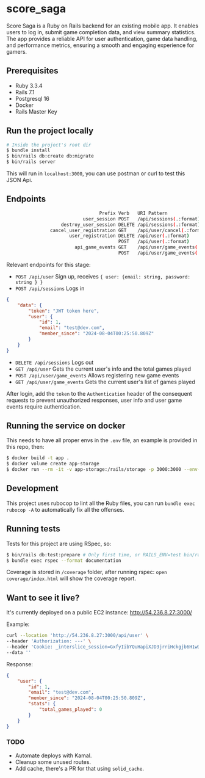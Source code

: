 # score_saga

Score Saga is a Ruby on Rails backend for an existing mobile app. It enables users to log in, submit game completion data, and view summary statistics. The app provides a reliable API for user authentication, game data handling, and performance metrics, ensuring a smooth and engaging experience for gamers.

## Prerequisites

- Ruby 3.3.4
- Rails 7.1
- Postgresql 16
- Docker
- Rails Master Key

## Run the project locally

```bash
# Inside the project's root dir
$ bundle install
$ bin/rails db:create db:migrate
$ bin/rails server
```

This will run in `localhost:3000`, you can use postman or curl to test this JSON Api.

## Endpoints

```bash
                                  Prefix Verb   URI Pattern                                                                                       Controller#Action
                            user_session POST   /api/sessions(.:format)                                                                           users/sessions#create {:format=>:json}
                    destroy_user_session DELETE /api/sessions(.:format)                                                                           users/sessions#destroy {:format=>:json}
                cancel_user_registration GET    /api/user/cancel(.:format)                                                                        users/registrations#cancel {:format=>:json}
                       user_registration DELETE /api/user(.:format)                                                                               users/registrations#destroy {:format=>:json}
                                         POST   /api/user(.:format)                                                                               users/registrations#create {:format=>:json}
                         api_game_events GET    /api/user/game_events(.:format)                                                                   api/game_events#index {:format=>:json}
                                         POST   /api/user/game_events(.:format)                                                                   api/game_events#create {:format=>:json}
```

Relevant endpoints for this stage:

- `POST /api/user` Sign up, receives `{ user: {email: string, password: string } }`
- `POST /api/sessions` Logs in

```json
{
    "data": {
        "token": "JWT token here",
        "user": {
            "id": 1,
            "email": "test@dev.com",
            "member_since": "2024-08-04T00:25:50.809Z"
        }
    }
}
```
- `DELETE /api/sessions` Logs out
- `GET /api/user` Gets the current user's info and the total games played
- `POST /api/user/game_events` Allows registering new game events
- `GET /api/user/game_events` Gets the current user's list of games played

After login, add the `token` to the `Authentication` header of the consequent requests to prevent unauthorized responses, user info and user game events require authentication.

## Running the service on docker

This needs to have all proper envs in the `.env` file, an example is provided in this repo, then:

```bash
$ docker build -t app .
$ docker volume create app-storage
$ docker run --rm -it -v app-storage:/rails/storage -p 3000:3000 --env-file .env app
```

## Development

This project uses rubocop to lint all the Ruby files, you can run `bundle exec rubocop -A` to automatically fix all the offenses.

## Running tests

Tests for this project are using RSpec, so:

```bash
$ bin/rails db:test:prepare # Only first time, or RAILS_ENV=test bin/rails db:
$ bundle exec rspec --format documentation
```

Coverage is stored in `/coverage` folder, after running rspec: `open coverage/index.html` will show the coverage report.

## Want to see it live?

It's currently deployed on a public EC2 instance: http://54.236.8.27:3000/

Example:
```bash
curl --location 'http://54.236.8.27:3000/api/user' \
--header 'Authorization: ---' \
--header 'Cookie: _interslice_session=GxfyIibYQuHapiXJD3jrriHckgjb6H1wDtKhA6nBxFqZd94SiX8Gmsc11p41gJ%2FbIT5v8glS6SE8ria9e2eVXeUfXqxXMmkOmGsJvWgbC31hmmTJ168cNKWVJybGTUahGntxRR70aji0EW6U12GWXJt5KaXK5RFPE1PotjkDdw53F%2BChWgVL1lmrGjBCCY5dAopDVY5gNsAH3Q24im4TZux3BQAhmz5GH6c3ZytcyTeObAe22ex7rqomLXO%2B%2BbCJjQnY3UezxTPm34wVJyEri6A9r5uVWSfIKVyf--PGl510JWKyElx0mF--NjMzHvEgpZqrArApoWN%2FGQ%3D%3D' \
--data ''
```

Response:
```json
{
    "user": {
        "id": 1,
        "email": "test@dev.com",
        "member_since": "2024-08-04T00:25:50.809Z",
        "stats": {
            "total_games_played": 0
        }
    }
}
```

### TODO

- Automate deploys with Kamal.
- Cleanup some unused routes.
- Add cache, there's a PR for that using `solid_cache`.